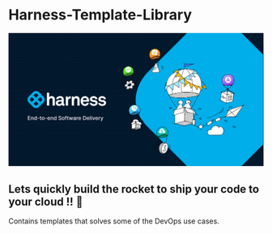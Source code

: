 # Harness-Template-Library
![img.png](.ignore/img.png)
## Lets quickly build the rocket to ship your code to your cloud !! :rocket:
Contains templates that solves some of the DevOps use cases.
